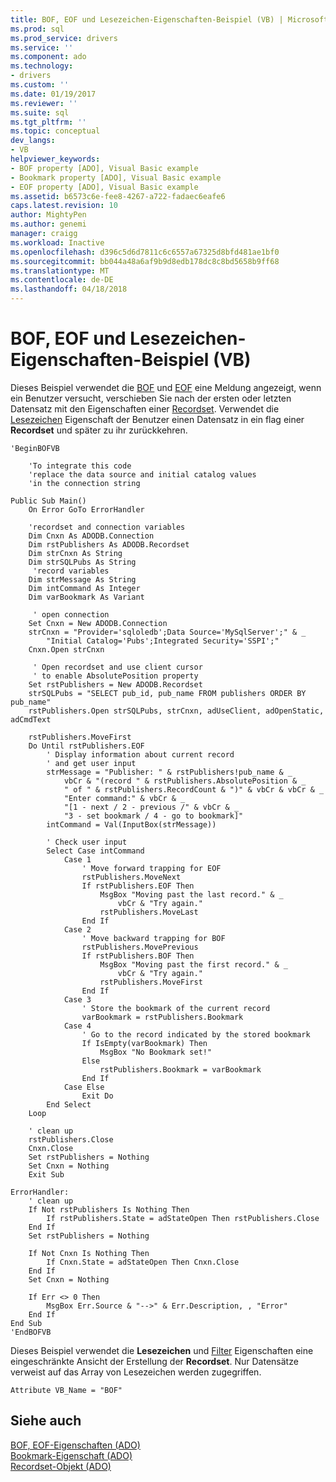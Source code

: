 ```yaml
---
title: BOF, EOF und Lesezeichen-Eigenschaften-Beispiel (VB) | Microsoft Docs
ms.prod: sql
ms.prod_service: drivers
ms.service: ''
ms.component: ado
ms.technology:
- drivers
ms.custom: ''
ms.date: 01/19/2017
ms.reviewer: ''
ms.suite: sql
ms.tgt_pltfrm: ''
ms.topic: conceptual
dev_langs:
- VB
helpviewer_keywords:
- BOF property [ADO], Visual Basic example
- Bookmark property [ADO], Visual Basic example
- EOF property [ADO], Visual Basic example
ms.assetid: b6573c6e-fee8-4267-a722-fadaec6eafe6
caps.latest.revision: 10
author: MightyPen
ms.author: genemi
manager: craigg
ms.workload: Inactive
ms.openlocfilehash: d396c5d6d7811c6c6557a67325d8bfd481ae1bf0
ms.sourcegitcommit: bb044a48a6af9b9d8edb178dc8c8bd5658b9ff68
ms.translationtype: MT
ms.contentlocale: de-DE
ms.lasthandoff: 04/18/2018
---
```

# <a name="bof-eof-and-bookmark-properties-example-vb"></a>BOF, EOF und Lesezeichen-Eigenschaften-Beispiel (VB)
Dieses Beispiel verwendet die [BOF](../../../ado/reference/ado-api/bof-eof-properties-ado.md) und [EOF](../../../ado/reference/ado-api/bof-eof-properties-ado.md) eine Meldung angezeigt, wenn ein Benutzer versucht, verschieben Sie nach der ersten oder letzten Datensatz mit den Eigenschaften einer [Recordset](../../../ado/reference/ado-api/recordset-object-ado.md). Verwendet die [Lesezeichen](../../../ado/reference/ado-api/bookmark-property-ado.md) Eigenschaft der Benutzer einen Datensatz in ein flag einer **Recordset** und später zu ihr zurückkehren.  
  
```  
'BeginBOFVB  
  
    'To integrate this code  
    'replace the data source and initial catalog values  
    'in the connection string  
  
Public Sub Main()  
    On Error GoTo ErrorHandler  
  
    'recordset and connection variables  
    Dim Cnxn As ADODB.Connection  
    Dim rstPublishers As ADODB.Recordset  
    Dim strCnxn As String  
    Dim strSQLPubs As String  
     'record variables  
    Dim strMessage As String  
    Dim intCommand As Integer  
    Dim varBookmark As Variant  
  
     ' open connection  
    Set Cnxn = New ADODB.Connection  
    strCnxn = "Provider='sqloledb';Data Source='MySqlServer';" & _  
        "Initial Catalog='Pubs';Integrated Security='SSPI';"  
    Cnxn.Open strCnxn  
  
     ' Open recordset and use client cursor  
     ' to enable AbsolutePosition property  
    Set rstPublishers = New ADODB.Recordset  
    strSQLPubs = "SELECT pub_id, pub_name FROM publishers ORDER BY pub_name"  
    rstPublishers.Open strSQLPubs, strCnxn, adUseClient, adOpenStatic, adCmdText  
  
    rstPublishers.MoveFirst  
    Do Until rstPublishers.EOF  
        ' Display information about current record  
        ' and get user input  
        strMessage = "Publisher: " & rstPublishers!pub_name & _  
            vbCr & "(record " & rstPublishers.AbsolutePosition & _  
            " of " & rstPublishers.RecordCount & ")" & vbCr & vbCr & _  
            "Enter command:" & vbCr & _  
            "[1 - next / 2 - previous /" & vbCr & _  
            "3 - set bookmark / 4 - go to bookmark]"  
        intCommand = Val(InputBox(strMessage))  
  
        ' Check user input  
        Select Case intCommand  
            Case 1  
                ' Move forward trapping for EOF  
                rstPublishers.MoveNext  
                If rstPublishers.EOF Then  
                    MsgBox "Moving past the last record." & _  
                        vbCr & "Try again."  
                    rstPublishers.MoveLast  
                End If  
            Case 2  
                ' Move backward trapping for BOF  
                rstPublishers.MovePrevious  
                If rstPublishers.BOF Then  
                    MsgBox "Moving past the first record." & _  
                        vbCr & "Try again."  
                    rstPublishers.MoveFirst  
                End If  
            Case 3  
                ' Store the bookmark of the current record  
                varBookmark = rstPublishers.Bookmark  
            Case 4  
                ' Go to the record indicated by the stored bookmark  
                If IsEmpty(varBookmark) Then  
                    MsgBox "No Bookmark set!"  
                Else  
                    rstPublishers.Bookmark = varBookmark  
                End If  
            Case Else  
                Exit Do  
        End Select  
    Loop  
  
    ' clean up  
    rstPublishers.Close  
    Cnxn.Close  
    Set rstPublishers = Nothing  
    Set Cnxn = Nothing  
    Exit Sub  
  
ErrorHandler:  
    ' clean up  
    If Not rstPublishers Is Nothing Then  
        If rstPublishers.State = adStateOpen Then rstPublishers.Close  
    End If  
    Set rstPublishers = Nothing  
  
    If Not Cnxn Is Nothing Then  
        If Cnxn.State = adStateOpen Then Cnxn.Close  
    End If  
    Set Cnxn = Nothing  
  
    If Err <> 0 Then  
        MsgBox Err.Source & "-->" & Err.Description, , "Error"  
    End If  
End Sub  
'EndBOFVB  
```  
  
 Dieses Beispiel verwendet die **Lesezeichen** und [Filter](../../../ado/reference/ado-api/filter-property.md) Eigenschaften eine eingeschränkte Ansicht der Erstellung der **Recordset**. Nur Datensätze verweist auf das Array von Lesezeichen werden zugegriffen.  
  
```  
Attribute VB_Name = "BOF"  
```  
  
## <a name="see-also"></a>Siehe auch  
 [BOF, EOF-Eigenschaften (ADO)](../../../ado/reference/ado-api/bof-eof-properties-ado.md)   
 [Bookmark-Eigenschaft (ADO)](../../../ado/reference/ado-api/bookmark-property-ado.md)   
 [Recordset-Objekt (ADO)](../../../ado/reference/ado-api/recordset-object-ado.md)
